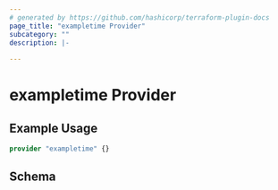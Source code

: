 ```yaml
---
# generated by https://github.com/hashicorp/terraform-plugin-docs
page_title: "exampletime Provider"
subcategory: ""
description: |-
  
---
```


# exampletime Provider



## Example Usage

```terraform
provider "exampletime" {}
```

<!-- schema generated by tfplugindocs -->
## Schema

